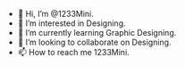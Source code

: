 - 👋 Hi, I’m @1233Mini.
- 👀 I’m interested in Designing.
- 🌱 I’m currently learning Graphic Designing.
- 💞️ I’m looking to collaborate on Designing.
- 📫 How to reach me 1233Mini.

<!---
1233Mini/1233Mini is a ✨ special ✨ repository because its `README.md` (this file) appears on your GitHub profile.
You can click the Preview link to take a look at your changes.
--->
